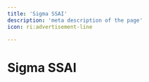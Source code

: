 ```yaml
---
title: 'Sigma SSAI'
description: 'meta description of the page'
icon: ri:advertisement-line

---
```

# Sigma SSAI

